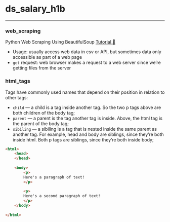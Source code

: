 # ds_salary_h1b





-----------

### web_scraping
Python Web Scraping Using BeautifulSoup [Tutorial :link:](https://www.dataquest.io/blog/web-scraping-tutorial-python/)
- Usage: usually access web data in csv or API, but sometimes data only accessible as part of a web page
- `get` request: web browser makes a request to a web server since we’re getting files from the server

### html_tags
Tags have commonly used names that depend on their position in relation to other tags:
- `child` — a child is a tag inside another tag. So the two p tags above are both children of the body tag;
- `parent` — a parent is the tag another tag is inside. Above, the html tag is the parent of the body tag;
- `sibiling` — a sibiling is a tag that is nested inside the same parent as another tag. For example, head and body are siblings, since they’re both inside html. Both p tags are siblings, since they’re both inside body;
```html
<html>
    <head>
    </head>
  
    <body>
        <p>
        Here's a paragraph of text!
        </p>
      
        <p>
        Here's a second paragraph of text!
        </p>
    </body>
  
</html>
```
